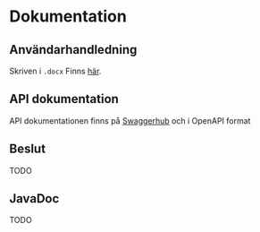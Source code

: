 # Dokumentation

## Användarhandledning

Skriven i `.docx` 
Finns [här](/userguide).


## API dokumentation
API dokumentationen finns på [Swaggerhub](https://app.swaggerhub.com/apis/Calzone/PvtOpenApi/1.0.0) och i OpenAPI format

## Beslut

TODO



## JavaDoc

TODO

